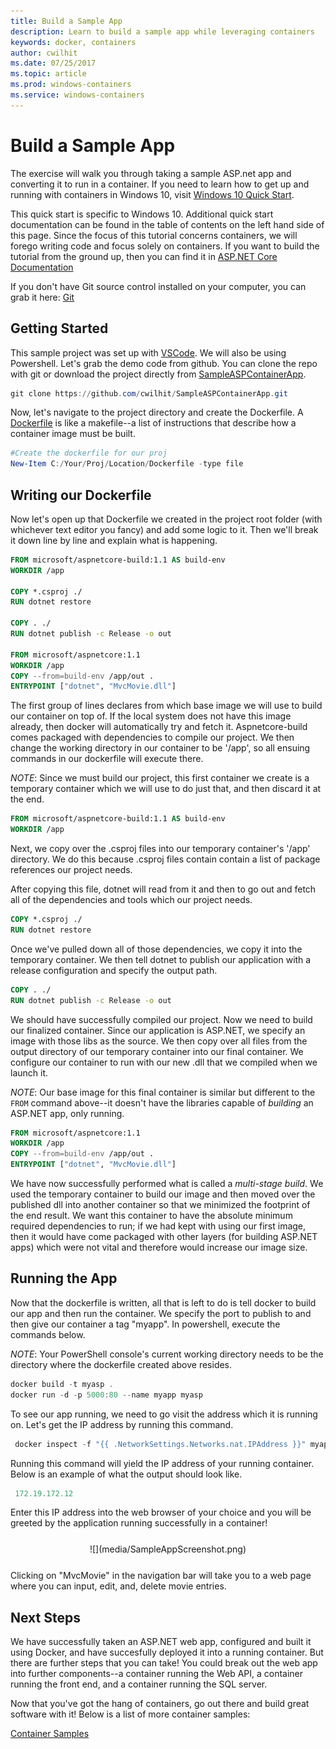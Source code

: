 ```yaml
---
title: Build a Sample App
description: Learn to build a sample app while leveraging containers
keywords: docker, containers
author: cwilhit
ms.date: 07/25/2017
ms.topic: article
ms.prod: windows-containers
ms.service: windows-containers
---
```


# Build a Sample App

The exercise will walk you through taking a sample ASP.net app and converting it to run in a container. If you need to learn how to get up and running with containers in Windows 10, visit [Windows 10 Quick Start](./quick-start-windows-10.md).

This quick start is specific to Windows 10. Additional quick start documentation can be found in the table of contents on the left hand side of this page. Since the focus of this tutorial concerns containers, we will forego writing code and focus solely on containers. If you want to build the tutorial from the ground up, then you can find it in [ASP.NET Core Documentation](https://docs.microsoft.com/en-us/aspnet/core/tutorials/first-mvc-app-xplat/)

If you don't have Git source control installed on your computer, you can grab it here: [Git](https://git-scm.com/download)

## Getting Started

This sample project was set up with [VSCode](https://code.visualstudio.com/). We will also be using Powershell. Let's grab the demo code from github. You can clone the repo with git or download the project directly from [SampleASPContainerApp](https://github.com/cwilhit/SampleASPContainerApp).

```Powershell
git clone https://github.com/cwilhit/SampleASPContainerApp.git
```

Now, let's navigate to the project directory and create the Dockerfile. A [Dockerfile](https://docs.docker.com/engine/reference/builder/) is like a makefile--a list of instructions that describe how a container image must be built.

```Powershell
#Create the dockerfile for our proj
New-Item C:/Your/Proj/Location/Dockerfile -type file
```

## Writing our Dockerfile

Now let's open up that Dockerfile we created in the project root folder (with whichever text editor you fancy) and add some logic to it. Then we'll break it down line by line and explain what is happening.

```Dockerfile
FROM microsoft/aspnetcore-build:1.1 AS build-env
WORKDIR /app

COPY *.csproj ./
RUN dotnet restore

COPY . ./
RUN dotnet publish -c Release -o out

FROM microsoft/aspnetcore:1.1
WORKDIR /app
COPY --from=build-env /app/out .
ENTRYPOINT ["dotnet", "MvcMovie.dll"]
```

The first group of lines declares from which base image we will use to build our container on top of. If the local system does not have this image already, then docker will automatically try and fetch it. Aspnetcore-build comes packaged with dependencies to compile our project. We then change the working directory in our container to be '/app', so all ensuing commands in our dockerfile will execute there.

_NOTE_: Since we must build our project, this first container we create is a temporary container which we will use to do just that, and then discard it at the end.

```Dockerfile
FROM microsoft/aspnetcore-build:1.1 AS build-env
WORKDIR /app
```

Next, we copy over the .csproj files into our temporary container's '/app' directory. We do this because .csproj files contain contain a list of package references our project needs.

After copying this file, dotnet will read from it and then to go out and fetch all of the dependencies and tools which our project needs.

```Dockerfile
COPY *.csproj ./
RUN dotnet restore
```

Once we've pulled down all of those dependencies, we copy it into the temporary container. We then tell dotnet to publish our application with a release configuration and specify the output path.

```Dockerfile
COPY . ./
RUN dotnet publish -c Release -o out
```

We should have successfully compiled our project. Now we need to build our finalized container. Since our application is ASP.NET, we specify an image with those libs as the source. We then copy over all files from the output directory of our temporary container into our final container. We configure our container to run with our new .dll that we compiled when we launch it.

_NOTE_: Our base image for this final container is similar but different to the ```FROM``` command above--it doesn't have the libraries capable of _building_ an ASP.NET app, only running.

```Dockerfile
FROM microsoft/aspnetcore:1.1
WORKDIR /app
COPY --from=build-env /app/out .
ENTRYPOINT ["dotnet", "MvcMovie.dll"]
```

We have now successfully performed what is called a _multi-stage build_. We used the temporary container to build our image and then moved over the published dll into another container so that we minimized the footprint of the end result. We want this container to have the absolute minimum required dependencies to run; if we had kept with using our first image, then it would have come packaged with other layers (for building ASP.NET apps) which were not vital and therefore would increase our image size.

## Running the App

Now that the dockerfile is written, all that is left to do is tell docker to build our app and then run the container. We specify the port to publish to and then give our container a tag "myapp". In powershell, execute the commands below.

_NOTE_: Your PowerShell console's current working directory needs to be the directory where the dockerfile created above resides.

```Powershell
docker build -t myasp .
docker run -d -p 5000:80 --name myapp myasp
```

To see our app running, we need to go visit the address which it is running on. Let's get the IP address by running this command.

```Powershell
 docker inspect -f "{{ .NetworkSettings.Networks.nat.IPAddress }}" myapp
```

Running this command will yield the IP address of your running container. Below is an example of what the output should look like.

```Powershell
 172.19.172.12
```

Enter this IP address into the web browser of your choice and you will be greeted by the application running successfully in a container!

<center style="margin: 25px">![](media/SampleAppScreenshot.png)</center>

Clicking on "MvcMovie" in the navigation bar will take you to a web page where you can input, edit, and, delete movie entries.

## Next Steps

We have successfully taken an ASP.NET web app, configured and built it using Docker, and have succesfully deployed it into a running container. But there are further steps that you can take! You could break out the web app into further components--a container running the Web API, a container running the front end, and a container running the SQL server.

Now that you've got the hang of containers, go out there and build great software with it! Below is a list of more container samples:

[Container Samples](../samples.md)

